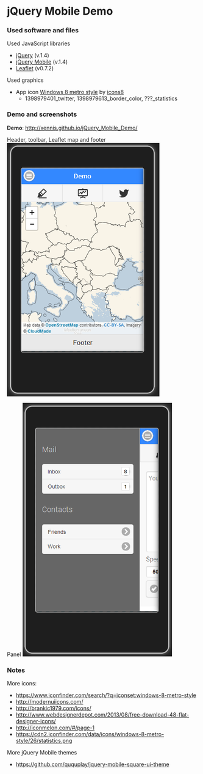# jQuery Mobile Demo


### Used software and files
 
Used JavaScript libraries

* [jQuery](http://jquery.com) (v.1.4)
* [jQuery Mobile](http://jquerymobile.com/) (v.1.4)
* [Leaflet](http://leafletjs.com/) (v0.7.2)

Used graphics
* App icon [Windows 8 metro style](https://www.iconfinder.com/iconsets/windows-8-metro-style) by [icons8](http://icons8.com/license/)
    * 1398979401_twitter, 1398979613_border_color, ???_statistics

### Demo and screenshots

**Demo**: http://xennis.github.io/jQuery_Mobile_Demo/

Header, toolbar, Leaflet map and footer
![map_view](_screenshots/map_view.png)

Panel
![alt text](_screenshots/panel.png)


### Notes

More icons:
* https://www.iconfinder.com/search/?q=iconset:windows-8-metro-style
* http://modernuiicons.com/
* http://brankic1979.com/icons/
* http://www.webdesignerdepot.com/2013/08/free-download-48-flat-designer-icons/
* http://iconmelon.com/#/page-1
* https://cdn2.iconfinder.com/data/icons/windows-8-metro-style/26/statistics.png

More jQuery Mobile themes
* https://github.com/ququplay/jquery-mobile-square-ui-theme